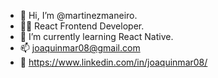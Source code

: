 - 👋 Hi, I’m @martinezmaneiro.
- 👨‍💻 React Frontend Developer.
- 🌱 I’m currently learning React Native.
- 📫 joaquinmar08@gmail.com
- 👔 https://www.linkedin.com/in/joaquinmar08/
<!---
martinezmaneiro/martinezmaneiro is a ✨ special ✨ repository because its `README.md` (this file) appears on your GitHub profile.
You can click the Preview link to take a look at your changes.
--->
